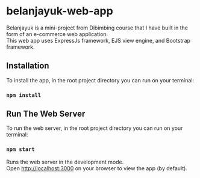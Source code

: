 # belanjayuk-web-app
Belanjayuk is a mini-project from Dibimbing course that I have built in the form of an e-commerce web application.\
This web app uses ExpressJs framework, EJS view engine, and Bootstrap framework.

## Installation

To install the app, in the root project directory you can run on your terminal:

### `npm install`

## Run The Web Server

To run the web server, in the root project directory you can run on your terminal:

### `npm start`

Runs the web server in the development mode.\
Open [http://localhost:3000](http://localhost:3000) on your browser to view the app (by default).